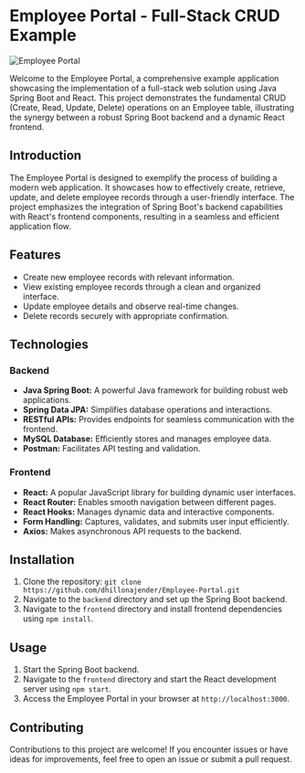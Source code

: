 # Employee Portal - Full-Stack CRUD Example

![Employee Portal](https://github.com/dhillonajender/Employee-Portal/blob/main/frontend/public/employee-portal.png)

Welcome to the Employee Portal, a comprehensive example application showcasing the implementation of a full-stack web solution using Java Spring Boot and React. This project demonstrates the fundamental CRUD (Create, Read, Update, Delete) operations on an Employee table, illustrating the synergy between a robust Spring Boot backend and a dynamic React frontend.

## Introduction

The Employee Portal is designed to exemplify the process of building a modern web application. It showcases how to effectively create, retrieve, update, and delete employee records through a user-friendly interface. The project emphasizes the integration of Spring Boot's backend capabilities with React's frontend components, resulting in a seamless and efficient application flow.

## Features

- Create new employee records with relevant information.
- View existing employee records through a clean and organized interface.
- Update employee details and observe real-time changes.
- Delete records securely with appropriate confirmation.

## Technologies

### Backend

- **Java Spring Boot:** A powerful Java framework for building robust web applications.
- **Spring Data JPA:** Simplifies database operations and interactions.
- **RESTful APIs:** Provides endpoints for seamless communication with the frontend.
- **MySQL Database:** Efficiently stores and manages employee data.
- **Postman:** Facilitates API testing and validation.

### Frontend

- **React:** A popular JavaScript library for building dynamic user interfaces.
- **React Router:** Enables smooth navigation between different pages.
- **React Hooks:** Manages dynamic data and interactive components.
- **Form Handling:** Captures, validates, and submits user input efficiently.
- **Axios:** Makes asynchronous API requests to the backend.

## Installation

1. Clone the repository: `git clone https://github.com/dhillonajender/Employee-Portal.git`
2. Navigate to the `backend` directory and set up the Spring Boot backend.
3. Navigate to the `frontend` directory and install frontend dependencies using `npm install`.

## Usage

1. Start the Spring Boot backend.
2. Navigate to the `frontend` directory and start the React development server using `npm start`.
3. Access the Employee Portal in your browser at `http://localhost:3000`.

## Contributing

Contributions to this project are welcome! If you encounter issues or have ideas for improvements, feel free to open an issue or submit a pull request.

